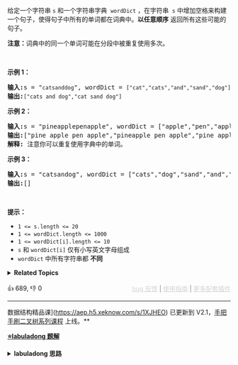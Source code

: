<p>给定一个字符串 <code>s</code> 和一个字符串字典
 <meta charset="UTF-8" />&nbsp;<code>wordDict</code>&nbsp;，在字符串
 <meta charset="UTF-8" />&nbsp;<code>s</code>&nbsp;中增加空格来构建一个句子，使得句子中所有的单词都在词典中。<strong>以任意顺序</strong> 返回所有这些可能的句子。</p>

<p><strong>注意：</strong>词典中的同一个单词可能在分段中被重复使用多次。</p>

<p>&nbsp;</p>

<p><strong class="example">示例 1：</strong></p>

<pre>
<strong>输入:</strong>s = "<span><code>catsanddog</code></span>", wordDict = <span><code>["cat","cats","and","sand","dog"]</code></span>
<strong>输出:</strong><span><code>["cats and dog","cat sand dog"]</code></span>
</pre>

<p><strong class="example">示例 2：</strong></p>

<pre>
<strong>输入:</strong>s = "pineapplepenapple", wordDict = ["apple","pen","applepen","pine","pineapple"]
<strong>输出:</strong>["pine apple pen apple","pineapple pen apple","pine applepen apple"]
<strong>解释:</strong> 注意你可以重复使用字典中的单词。
</pre>

<p><strong class="example">示例&nbsp;3：</strong></p>

<pre>
<strong>输入:</strong>s = "catsandog", wordDict = ["cats","dog","sand","and","cat"]
<strong>输出:</strong>[]
</pre>

<p>&nbsp;</p>

<p><strong>提示：</strong></p>

<p>
 <meta charset="UTF-8" /></p>

<ul> 
 <li><code>1 &lt;= s.length &lt;= 20</code></li> 
 <li><code>1 &lt;= wordDict.length &lt;= 1000</code></li> 
 <li><code>1 &lt;= wordDict[i].length &lt;= 10</code></li> 
 <li><code>s</code>&nbsp;和&nbsp;<code>wordDict[i]</code>&nbsp;仅有小写英文字母组成</li> 
 <li><code>wordDict</code>&nbsp;中所有字符串都 <strong>不同</strong></li> 
</ul>

<details><summary><strong>Related Topics</strong></summary>字典树 | 记忆化搜索 | 数组 | 哈希表 | 字符串 | 动态规划 | 回溯</details><br>

<div>👍 689, 👎 0<span style='float: right;'><span style='color: gray;'><a href='https://github.com/labuladong/fucking-algorithm/discussions/939' target='_blank' style='color: lightgray;text-decoration: underline;'>bug 反馈</a> | <a href='https://labuladong.gitee.io/article/fname.html?fname=jb插件简介' target='_blank' style='color: lightgray;text-decoration: underline;'>使用指南</a> | <a href='https://labuladong.github.io/algo/images/others/%E5%85%A8%E5%AE%B6%E6%A1%B6.jpg' target='_blank' style='color: lightgray;text-decoration: underline;'>更多配套插件</a></span></span></div>

<div id="labuladong"><hr>

</div>





数据结构精品课](https://aep.h5.xeknow.com/s/1XJHEO) 已更新到 V2.1，[手把手刷二叉树系列课程](https://aep.xet.tech/s/3YGcq3) 上线。**



<p><strong><a href="https://labuladong.github.io/article/slug.html?slug=word-break-ii" target="_blank">⭐️labuladong 题解</a></strong></p>
<details><summary><strong>labuladong 思路</strong></summary>

## 基本思路

上一题 [139. 单词拆分](/problems/word-break) 可以被归为动态规划类问题，因为可以把原问题分解成规模更小的问题，且存在重叠子问题，需要动态规划技巧去优化。

而这道题就是一道纯粹的回溯算法问题了，你直接穷举所有可能的拼接方式，把能够拼出 `s` 的拼接方式存下来即可。

穷举思路和上一题类似，根据 [回溯算法详解](https://labuladong.github.io/article/fname.html?fname=回溯算法详解修订版) 给出框架稍作修改即可：

```js
function 拼凑(s, wordDict) {
    for (word in wordDict) {
        if (word 是 s 的前缀) {
            // 做选择
            拼凑(去掉 word 前缀的 s, wordDict)
            // 撤销选择
        }
    }
}
```

直接看解法代码吧。

**详细题解：[动态规划和回溯算法的思维转换](https://labuladong.github.io/article/fname.html?fname=单词拼接)**

**标签：[回溯算法](https://mp.weixin.qq.com/mp/appmsgalbum?__biz=MzAxODQxMDM0Mw==&action=getalbum&album_id=2122002916411604996)**

## 解法代码

提示：🟢 标记的是我写的解法代码，🤖 标记的是 chatGPT 翻译的多语言解法代码。如有错误，可以 [点这里](https://github.com/labuladong/fucking-algorithm/issues/1113) 反馈和修正。

<div class="tab-panel"><div class="tab-nav">
<button data-tab-item="cpp" class="tab-nav-button btn " data-tab-group="default" onclick="switchTab(this)">cpp🤖</button>

<button data-tab-item="python" class="tab-nav-button btn " data-tab-group="default" onclick="switchTab(this)">python🤖</button>

<button data-tab-item="java" class="tab-nav-button btn active" data-tab-group="default" onclick="switchTab(this)">java🟢</button>

<button data-tab-item="go" class="tab-nav-button btn " data-tab-group="default" onclick="switchTab(this)">go🤖</button>

<button data-tab-item="javascript" class="tab-nav-button btn " data-tab-group="default" onclick="switchTab(this)">javascript🤖</button>
</div><div class="tab-content">
<div data-tab-item="cpp" class="tab-item " data-tab-group="default"><div class="highlight">

```cpp
// 注意：cpp 代码由 chatGPT🤖 根据我的 java 代码翻译，旨在帮助不同背景的读者理解算法逻辑。
// 本代码已经通过力扣的测试用例，应该可直接成功提交。

class Solution {
public:
    vector<string> res;
    // 记录回溯路径
    deque<string> track;

    vector<string> wordBreak(string s, vector<string>& wordDict) {
        // 根据函数定义，判断 s[0..] 是否能够被拼出
        backtrack(s, 0, wordDict);
        return res;
    }

    // 回溯算法框架
    void backtrack(string s, int i, vector<string>& wordDict) {
        // base case，整个 s 都被拼出来了
        if (i == s.length()) {
            res.emplace_back(track[0]);
            for (int j = 1; j < track.size(); ++j) {
                res.back() += " " + track[j];
            }
            return;
        }
        if (i > s.length()) {
            return;
        }

        // 遍历所有单词，尝试匹配 s[i..] 的前缀
        for (const string& word : wordDict) {
            int len = word.length();
            // 单词太长，跳过
            if (i + len > s.length()) {
                continue;
            }
            // 无法匹配，跳过
            string subStr = s.substr(i, len);
            if (subStr != word) {
                continue;
            }
            // s[i..] 的前缀被 word 匹配，做选择
            track.emplace_back(word);
            backtrack(s, i + len, wordDict);
            // 撤销选择
            track.pop_back();
        }
    }
};
```

</div></div>

<div data-tab-item="python" class="tab-item " data-tab-group="default"><div class="highlight">

```python
# 注意：python 代码由 chatGPT🤖 根据我的 java 代码翻译，旨在帮助不同背景的读者理解算法逻辑。
# 本代码已经通过力扣的测试用例，应该可直接成功提交。

class Solution:
    def __init__(self):
        self.res = []
        # 记录回溯路径
        self.track = []

    def wordBreak(self, s: str, wordDict: List[str]) -> List[str]:
        # 根据函数定义，判断 s[0..] 是否能够被拼出
        self.backtrack(s, 0, wordDict)
        return self.res

    # 回溯算法框架
    def backtrack(self, s: str, i: int, wordDict: List[str]) -> None:
        # base case，整个 s 都被拼出来了
        if i == len(s):
            self.res.append(" ".join(self.track))
            return
        if i > len(s):
            return

        # 遍历所有单词，尝试匹配 s[i..] 的前缀
        for word in wordDict:
            length = len(word)
            # 单词太长，跳过
            if i + length > len(s):
                continue
            # 无法匹配，跳过
            sub_str = s[i:i + length]
            if sub_str != word:
                continue
            # s[i..] 的前缀被 word 匹配，做选择
            self.track.append(word)
            self.backtrack(s, i + length, wordDict)
            # 撤销选择
            self.track.pop()
```

</div></div>

<div data-tab-item="java" class="tab-item active" data-tab-group="default"><div class="highlight">

```java
class Solution {

    List<String> res = new LinkedList<>();
    // 记录回溯路径
    LinkedList<String> track = new LinkedList<>();

    public List<String> wordBreak(String s, List<String> wordDict) {
        // 根据函数定义，判断 s[0..] 是否能够被拼出
        backtrack(s, 0, wordDict);
        return res;
    }

    // 回溯算法框架
    void backtrack(String s, int i, List<String> wordDict) {
        // base case，整个 s 都被拼出来了
        if (i == s.length()) {
            res.add(String.join(" ", track));
            return;
        }
        if (i > s.length()) {
            return;
        }

        // 遍历所有单词，尝试匹配 s[i..] 的前缀
        for (String word : wordDict) {
            int len = word.length();
            // 单词太长，跳过
            if (i + len > s.length()) {
                continue;
            }
            // 无法匹配，跳过
            String subStr = s.substring(i, i + len);
            if (!subStr.equals(word)) {
                continue;
            }
            // s[i..] 的前缀被 word 匹配，做选择
            track.addLast(word);
            backtrack(s, i + len, wordDict);
            // 撤销选择
            track.removeLast();
        }
    }
}
```

</div></div>

<div data-tab-item="go" class="tab-item " data-tab-group="default"><div class="highlight">

```go
// 注意：go 代码由 chatGPT🤖 根据我的 java 代码翻译，旨在帮助不同背景的读者理解算法逻辑。
// 本代码还未经过力扣测试，仅供参考，如有疑惑，可以参照我写的 java 代码对比查看。

func wordBreak(s string, wordDict []string) []string {
    res := []string{}
    // 记录回溯路径
    track := []string{}
    // 根据函数定义，判断 s[0..] 是否能够被拼出
    backtrack(s, 0, wordDict, &track, &res)
    return res
}

// 回溯算法框架
func backtrack(s string, i int, wordDict []string, track *[]string, res *[]string) {
    // base case，整个 s 都被拼出来了
    if i == len(s) {
        *res = append(*res, strings.Join(*track, " "))
        return
    }
    if i > len(s) {
        return
    }

    // 遍历所有单词，尝试匹配 s[i..] 的前缀
    for _, word := range(wordDict) {
        len := len(word)
        // 单词太长，跳过
        if i + len > len(s) {
            continue
        }
        // 无法匹配，跳过
        subStr := s[i:i+len]
        if subStr != word {
            continue
        }
        // s[i..] 的前缀被 word 匹配，做选择
        *track = append(*track, word)
        backtrack(s, i + len, wordDict, track, res)
        // 撤销选择
        *track = (*track)[:len(*track)-1]
    }
}
```

</div></div>

<div data-tab-item="javascript" class="tab-item " data-tab-group="default"><div class="highlight">

```javascript
// 注意：javascript 代码由 chatGPT🤖 根据我的 java 代码翻译，旨在帮助不同背景的读者理解算法逻辑。
// 本代码已经通过力扣的测试用例，应该可直接成功提交。

var wordBreak = function(s, wordDict) {
  let res = [];  // 记录结果
  let track = []; // 记录回溯路径

  // 回溯算法框架
  function backtrack(s, i, wordDict) {
    // base case，整个 s 都被拼出来了
    if (i === s.length) {
      res.push(track.join(" "));
      return;
    }
    if (i > s.length) {
      return;
    }

    // 遍历所有单词，尝试匹配 s[i..] 的前缀
    for (let word of wordDict) {
      let len = word.length;
      // 单词太长，跳过
      if (i + len > s.length) {
        continue;
      }
      // 无法匹配，跳过
      let subStr = s.substring(i, i + len);
      if (subStr !== word) {
        continue;
      }
      // s[i..] 的前缀被 word 匹配，做选择
      track.push(word);
      backtrack(s, i + len, wordDict);
      // 撤销选择
      track.pop();
    }
  }

  backtrack(s, 0, wordDict);
  return res;
};
```

</div></div>
</div></div>

**类似题目**：
  - [139. 单词拆分 🟠](/problems/word-break)

</details>
</div>



